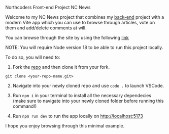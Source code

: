 Northcoders Front-end Project
NC News

Welcome to my NC News project that combines my [back-end](https://nc-news-api-hjp3.onrender.com/api/) project with a modern Vite app which you can use to browse through articles, vote on them and add/delete comments at will.

You can browse through the site by using the following [link](https://fe-project-nc-news.vercel.app/)

NOTE: You will require Node version 18 to be able to run this project locally.

To do so, you will need to:

1. Fork the [repo](https://github.com/prgf87/fe-project-nc-news) and then clone it from your fork.

`git clone <your-repo-name.git>`

2. Navigate into your newly cloned repo and use `code .` to launch VSCode.

3. Run `npm i` in your terminal to install all the necessary dependecies (make sure to navigate into your newly cloned folder before running this command!)

4. Run `npm run dev` to run the app locally on [http://localhost:5173](http://localhost:5173)

I hope you enjoy browsing through this minimal example.
